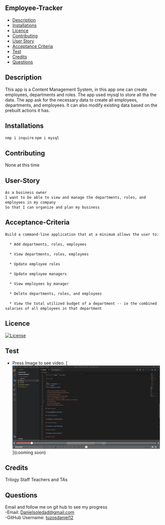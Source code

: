 ## Employee-Tracker

- [Description](#Description)
- [Installations](#Installations)
- [Licence](#Licence)
- [Contributing](#Contributing)
- [User Story](#User-Story)
- [Acceptance Criteria](#Acceptance-Criteria)
- [Test](#Test)
- [Credits](#Credits)
- [Questions](#Questions)

## Description

This app is a Content Management System, in this app one can create employees, departments and roles. The app used mysql to store all tha the data. The app ask for the necessary data to create all employees, departments, and employees. It can also modify existing data based on the prebuilt actions it has.

## Installations

`nmp i inquire` `npm i mysql`

## Contributing

None at this time

## User-Story

```
As a business owner
I want to be able to view and manage the departments, roles, and employees in my company
So that I can organize and plan my business
```

## Acceptance-Criteria

```
Build a command-line application that at a minimum allows the user to:

  * Add departments, roles, employees

  * View departments, roles, employees

  * Update employee roles

  * Update employee managers

  * View employees by manager

  * Delete departments, roles, and employees

  * View the total utilized budget of a department -- ie the combined salaries of all employees in that department
```

## Licence

[![License](https://img.shields.io/badge/License-MIT-yellow.svg)](https://opensource.org/licenses/MIT)

## Test
* Press Image to see video.
[![image](images/example.png)](cooming soon)

## Credits

Trilogy Staff Teachers and TAs

## Questions
Email and follow me on git hub to see my progress
<br>
-Email: [Danielsoledad@gmail.com](mailto:Danielsoledad@gmail.com)
<br>
-GitHub Username: [tuzosdaniel12](https://github.com/tuzosdaniel12) 
